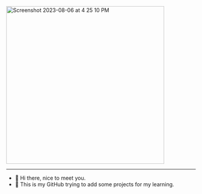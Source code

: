<img width="420" alt="Screenshot 2023-08-06 at 4 25 10 PM" src="https://github.com/speektoankur/speektoankur/assets/101249539/d0f14dde-9e60-4515-8c5f-3165e1f65f3b">

***

- 👋 Hi there, nice to meet you.
- 👀 This is my GitHub trying to add some projects for my learning.



